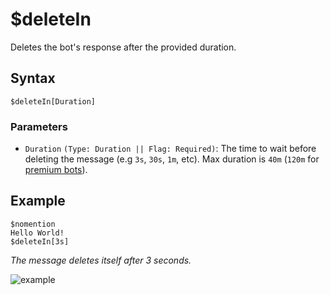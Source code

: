 # $deleteIn
Deletes the bot's response after the provided duration.

## Syntax
```
$deleteIn[Duration]
```

### Parameters
- `Duration` `(Type: Duration || Flag: Required)`: The time to wait before deleting the message (e.g `3s`, `30s`, `1m`, etc). Max duration is `40m` (`120m` for [premium bots](./premium/introduction.md)).


## Example
```
$nomention
Hello World!
$deleteIn[3s]
```
*The message deletes itself after 3 seconds.*

![example](https://user-images.githubusercontent.com/111157596/232803197-f11780dd-754b-4203-8556-54629a677a65.gif)
